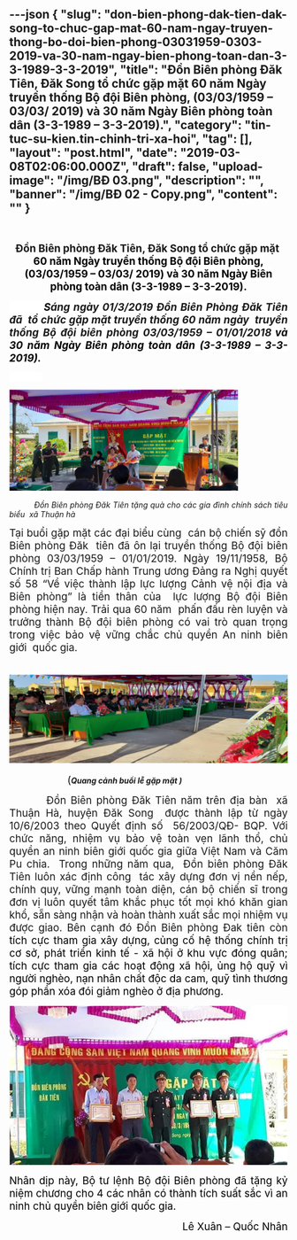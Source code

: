 ---json
{
    "slug": "don-bien-phong-dak-tien-dak-song-to-chuc-gap-mat-60-nam-ngay-truyen-thong-bo-doi-bien-phong-03031959-0303-2019-va-30-nam-ngay-bien-phong-toan-dan-3-3-1989-3-3-2019",
    "title": "Đồn Biên phòng Đăk Tiên, Đăk Song tổ chức gặp mặt  60 năm Ngày truyền thống Bộ đội Biên phòng, (03/03/1959 – 03/03/ 2019) và 30 năm Ngày Biên phòng toàn dân (3-3-1989 – 3-3-2019).",
    "category": "tin-tuc-su-kien.tin-chinh-tri-xa-hoi",
    "tag": [],
    "layout": "post.html",
    "date": "2019-03-08T02:06:00.000Z",
    "draft": false,
    "upload-image": "/img/BĐ 03.png",
    "description": "",
    "banner": "/img/BĐ 02 - Copy.png",
    "__content__": ""
}
---
<p style="text-align:center">&nbsp;</p>

<p style="text-align:center"><strong><span style="font-size:14.0pt">Đồn Bi&ecirc;n ph&ograve;ng Đăk Ti&ecirc;n, Đăk Song tổ chức gặp mặt&nbsp; <strong><span style="background-color:white"><span style="color:black">60 năm Ng&agrave;y truyền thống Bộ đội Bi&ecirc;n ph&ograve;ng, (03/03/1959 &ndash; 03/03/ 2019) v&agrave; 30 năm Ng&agrave;y Bi&ecirc;n ph&ograve;ng to&agrave;n d&acirc;n (3-3-1989 &ndash; 3-3-2019).</span></span></strong></span></strong></p>

<p style="text-align:justify"><span style="background-color:white"><strong><em><span style="font-size:14.0pt"><span style="background-color:white"><span style="color:black">&nbsp;&nbsp;&nbsp;&nbsp;&nbsp;&nbsp;&nbsp;&nbsp;&nbsp; S</span></span></span></em></strong><strong><em><span style="font-size:14.0pt">&aacute;ng ng&agrave;y 01/3/2019 Đồn Bi&ecirc;n Ph&ograve;ng Đăk Ti&ecirc;n đ&atilde;&nbsp; tổ chức gặp mặt truyền thống 60 năm ng&agrave;y&nbsp; truyền thống Bộ đội bi&ecirc;n ph&ograve;ng 03/03/1959 &ndash; 01/01/2018</span></em></strong><strong><em> </em></strong><strong><em><span style="font-size:14.0pt"><span style="background-color:white"><span style="color:black">v&agrave; 30 năm Ng&agrave;y Bi&ecirc;n ph&ograve;ng to&agrave;n d&acirc;n (3-3-1989 &ndash; 3-3-2019).</span></span></span></em></strong><em> </em></span></p>

<p style="text-align:justify"><span style="background-color:white"><em>&nbsp;&nbsp;&nbsp;&nbsp;&nbsp;&nbsp;&nbsp;&nbsp;&nbsp;&nbsp;&nbsp;&nbsp;&nbsp;&nbsp;&nbsp; </em></span></p>

<p style="margin-right:67.7pt; text-align:justify"><img alt="" src="/img/BĐ 01.png" /></p>

<p style="text-align:justify"><em>&nbsp;&nbsp;&nbsp;&nbsp;&nbsp;&nbsp;&nbsp;&nbsp;&nbsp; Đồn Bi&ecirc;n ph&ograve;ng Đăk Ti&ecirc;n tặng qu&agrave; cho c&aacute;c gia đ&igrave;nh ch&iacute;nh s&aacute;ch ti&ecirc;u biểu &nbsp;x&atilde; Thuận h&agrave;</em></p>

<p style="text-align:justify"><span style="font-size:14.0pt">Tại buổi gặp mặt c&aacute;c đại biểu c&ugrave;ng&nbsp; c&aacute;n bộ chiến sỹ đồn Bi&ecirc;n ph&ograve;ng Đăk&nbsp; ti&ecirc;n đ&atilde; &ocirc;n lại truyền thống Bộ đội bi&ecirc;n ph&ograve;ng 03/03/1959 &ndash; 01/01/2019. Ng&agrave;y 19/11/1958, Bộ Ch&iacute;nh trị Ban Chấp h&agrave;nh Trung ương Đảng ra Nghị quyết số 58 &ldquo;Về việc th&agrave;nh lập lực lượng Cảnh vệ nội địa v&agrave; Bi&ecirc;n ph&ograve;ng&rdquo; l&agrave; tiền th&acirc;n của&nbsp; lực lượng Bộ đội Bi&ecirc;n ph&ograve;ng hiện nay. Trải qua 60 năm&nbsp; phấn đấu r&egrave;n luyện v&agrave; trưởng th&agrave;nh Bộ đội bi&ecirc;n ph&ograve;ng c&oacute; vai tr&ograve; quan trọng trong việc bảo vệ vững chắc chủ quyền An ninh bi&ecirc;n giới&nbsp; quốc gia.</span></p>

<p style="text-align:justify"><span style="font-size:14.0pt">&nbsp; &nbsp; &nbsp; &nbsp; &nbsp;&nbsp;<img alt="" src="/img/BĐ 02.png" /></span></p>

<p style="text-align:justify"><span style="font-size:14.0pt">&nbsp;&nbsp;&nbsp;&nbsp;&nbsp;&nbsp;&nbsp;&nbsp;&nbsp; &nbsp;&nbsp;&nbsp;&nbsp;&nbsp;&nbsp;&nbsp;&nbsp;&nbsp; (</span><strong><em>Quang cảnh buổi lễ gặp mặt )</em></strong></p>

<p style="text-align:justify"><em>&nbsp;&nbsp;&nbsp;&nbsp;&nbsp;&nbsp;&nbsp;&nbsp;&nbsp; </em><span style="font-size:14.0pt">Đồn Bi&ecirc;n ph&ograve;ng Đăk Ti&ecirc;n năm tr&ecirc;n địa b&agrave;n&nbsp; x&atilde; Thuận H&agrave;, huyện Đăk Song&nbsp; được th&agrave;nh lập từ ng&agrave;y 10/6/2003 theo Quyết định số&nbsp; 56/2003/QĐ- BQP. Với chức năng, nhiệm vụ bảo vệ to&agrave;n vẹn l&atilde;nh thổ, chủ quyền an ninh bi&ecirc;n giới quốc gia giữa Việt Nam v&agrave; Căm Pu chia.&nbsp; Trong những năm qua,&nbsp; Đồn bi&ecirc;n ph&ograve;ng Đăk Ti&ecirc;n lu&ocirc;n x&aacute;c định c&ocirc;ng&nbsp; t&aacute;c x&acirc;y dựng đơn vị nền nếp, ch&iacute;nh quy, vững mạnh to&agrave;n diện, c&aacute;n bộ chiến sĩ trong đơn vị lu&ocirc;n quyết t&acirc;m khắc phục tốt mọi kh&oacute; khăn gian khổ, sẵn s&agrave;ng nhận v&agrave; ho&agrave;n th&agrave;nh xuất sắc mọi nhiệm vụ được giao. B&ecirc;n cạnh đ&oacute; Đồn Bi&ecirc;n ph&ograve;ng Đak ti&ecirc;n c&ograve;n <span style="color:black">t&iacute;ch cực tham gia x&acirc;y dựng, củng cố hệ thống ch&iacute;nh trị cơ sở, ph&aacute;t triển kinh tế - x&atilde; hội ở khu vực đ&oacute;ng qu&acirc;n; t&iacute;ch cực tham gia c&aacute;c hoạt động x&atilde; hội, ủng hộ quỹ v&igrave; người ngh&egrave;o, nạn nh&acirc;n chất độc da cam, quỹ t&igrave;nh thương g&oacute;p phần x&oacute;a đ&oacute;i giảm ngh&egrave;o ở địa phương.</span></span></p>

<p style="text-align:justify"><img alt="" src="/img/BĐ 03.png" /></p>

<p style="text-align:justify"><span style="font-size:14.0pt"><span style="color:black">Nh&acirc;n dịp n&agrave;y, Bộ tư lệnh Bộ đội Bi&ecirc;n ph&ograve;ng đ&atilde; tặng kỷ niệm chương cho 4 c&aacute;c nh&acirc;n c&oacute; th&agrave;nh t&iacute;ch suất sắc v&igrave; an ninh chủ quyền bi&ecirc;n giới quốc gia.</span></span></p>

<p style="text-align:right"><span style="font-size:14.0pt"><span style="color:black">L&ecirc; Xu&acirc;n &ndash; Quốc Nh&acirc;n</span></span></p>

<p>&nbsp;</p>

<p>&nbsp;</p>
